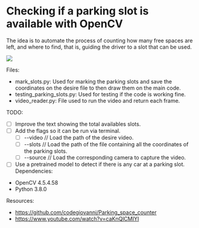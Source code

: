 # Checking if a parking slot is available with OpenCV

The idea is to automate the process of counting how many free spaces are left, and where to find, that is, guiding the driver to a slot that can be used.

![](https://github.com/sudo-Erno/Parking-Counter/blob/master/media/Parking.gif)

Files:
* mark_slots.py: Used for marking the parking slots and save the coordinates on the desire file to then draw them on the main code.
* testing_parking_slots.py: Used for testing if the code is working fine.
* video_reader.py: File used to run the video and return each frame.


TODO:
* [ ] Improve the text showing the total availables slots.
* [ ] Add the flags so it can be run via terminal.
    * [ ] --video // Load the path of the desire video.
    * [ ] --slots // Load the path of the file containing all the coordinates of the parking slots.
    * [ ] --source // Load the corresponding camera to capture the video.
* [ ] Use a pretrained model to detect if there is any car at a parking slot.
Dependencies:
* OpenCV 4.5.4.58
* Python 3.8.0

Resources:
* https://github.com/codegiovanni/Parking_space_counter
* https://www.youtube.com/watch?v=caKnQlCMIYI
